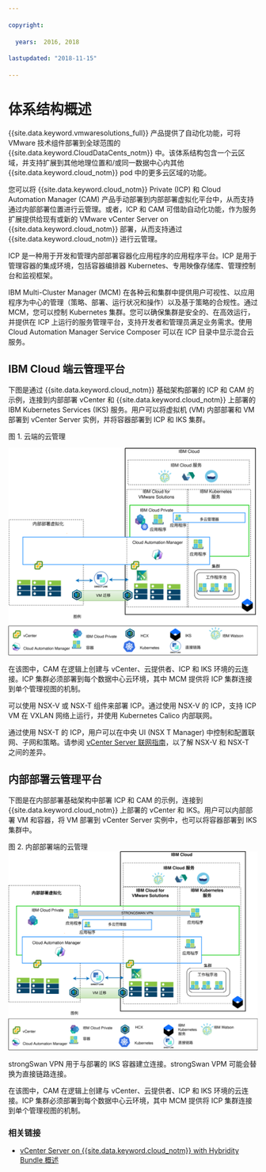 ```yaml
---

copyright:

  years:  2016, 2018

lastupdated: "2018-11-15"

---
```


# 体系结构概述

{{site.data.keyword.vmwaresolutions_full}} 产品提供了自动化功能，可将 VMware 技术组件部署到全球范围的 {{site.data.keyword.CloudDataCents_notm}} 中。该体系结构包含一个云区域，并支持扩展到其他地理位置和/或同一数据中心内其他 {{site.data.keyword.cloud_notm}} pod 中的更多云区域的功能。

您可以将 {{site.data.keyword.cloud_notm}} Private (ICP) 和 Cloud Automation Manager (CAM) 产品手动部署到内部部署虚拟化平台中，从而支持通过内部部署位置进行云管理。或者，ICP 和 CAM 可借助自动化功能，作为服务扩展提供给现有或新的 VMware vCenter Server on {{site.data.keyword.cloud_notm}} 部署，从而支持通过 {{site.data.keyword.cloud_notm}} 进行云管理。

ICP 是一种用于开发和管理内部部署容器化应用程序的应用程序平台。ICP 是用于管理容器的集成环境，包括容器编排器 Kubernetes、专用映像存储库、管理控制台和监视框架。

IBM Multi-Cluster Manager (MCM) 在各种云和集群中提供用户可视性、以应用程序为中心的管理（策略、部署、运行状况和操作）以及基于策略的合规性。通过 MCM，您可以控制 Kubernetes 集群。您可以确保集群是安全的、在高效运行，并提供在 ICP 上运行的服务管理平台，支持开发者和管理员满足业务需求。使用 Cloud Automation Manager Service Composer 可以在 ICP 目录中显示混合云服务。

## IBM Cloud 端云管理平台

下图是通过 {{site.data.keyword.cloud_notm}} 基础架构部署的 ICP 和 CAM 的示例，连接到内部部署 vCenter 和 {{site.data.keyword.cloud_notm}} 上部署的 IBM Kubernetes Services (IKS) 服务。用户可以将虚拟机 (VM) 内部部署和 VM 部署到 vCenter Server 实例，并将容器部署到 ICP 和 IKS 集群。

图 1. 云端的云管理

![在云上 - 云管理](vcsicp-oncloud-cloudmgt.svg)

在该图中，CAM 在逻辑上创建与 vCenter、云提供者、ICP 和 IKS 环境的云连接。ICP 集群必须部署到每个数据中心云环境，其中 MCM 提供将 ICP 集群连接到单个管理视图的机制。

可以使用 NSX-V 或 NSX-T 组件来部署 ICP。通过使用 NSX-V 的 ICP，支持 ICP VM 在 VXLAN 网络上运行，并使用 Kubernetes Calico 内部联网。

通过使用 NSX-T 的 ICP，用户可以在中央 UI (NSX T Manager) 中控制和配置联网、子网和策略。请参阅 [vCenter Server 联网指南](../vcsnsxt/vcsnsxt-intro.html)，以了解 NSX-V 和 NSX-T 之间的差异。

## 内部部署云管理平台

下图是在内部部署基础架构中部署 ICP 和 CAM 的示例，连接到 {{site.data.keyword.cloud_notm}} 上部署的 vCenter 和 IKS。用户可以内部部署 VM 和容器，将 VM 部署到 vCenter Server 实例中，也可以将容器部署到 IKS 集群中。

图 2. 内部部署端的云管理
![内部部署端的云管理](vcsicp-onprem-cloudmgt.svg)

strongSwan VPN 用于与部署的 IKS 容器建立连接。strongSwan VPM 可能会替换为直接链路连接。

在该图中，CAM 在逻辑上创建与 vCenter、云提供者、ICP 和 IKS 环境的云连接。ICP 集群必须部署到每个数据中心云环境，其中 MCM 提供将 ICP 集群连接到单个管理视图的机制。

### 相关链接

* [vCenter Server on {{site.data.keyword.cloud_notm}} with Hybridity Bundle 概述](../vcs/vcs-hybridity-intro.html)
